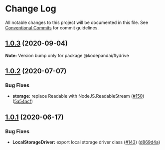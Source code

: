 # Change Log

All notable changes to this project will be documented in this file.
See [Conventional Commits](https://conventionalcommits.org) for commit guidelines.

## [1.0.3](https://github.com/KodePandai/flydrive/compare/@kodepandai/flydrive@1.0.2...@kodepandai/flydrive@1.0.3) (2020-09-04)

**Note:** Version bump only for package @kodepandai/flydrive





## [1.0.2](https://github.com/KodePandai/flydrive/compare/@kodepandai/flydrive@1.0.1...@kodepandai/flydrive@1.0.2) (2020-07-07)


### Bug Fixes

* **storage:** replace Readable with NodeJS.ReadableStream ([#150](https://github.com/KodePandai/flydrive/issues/150)) ([5a54acf](https://github.com/KodePandai/flydrive/commit/5a54acfe545c2fca3690a2e48261b973ba56004c))





## [1.0.1](https://github.com/KodePandai/flydrive/compare/@kodepandai/flydrive@1.0.1-alpha.0...@kodepandai/flydrive@1.0.1) (2020-06-17)


### Bug Fixes

* **LocalStorageDriver:** export local storage driver class ([#143](https://github.com/KodePandai/flydrive/issues/143)) ([d869d4a](https://github.com/KodePandai/flydrive/commit/d869d4a1ad390b20cfe44fd72686ea976cd3d150))

